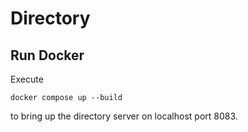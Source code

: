 # Directory

## Run Docker


Execute 
```
docker compose up --build
```
to bring up the directory server on localhost port 8083.

